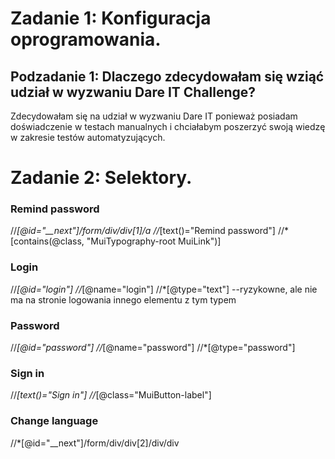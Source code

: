 # Zadanie 1: Konfiguracja oprogramowania.
## Podzadanie 1: Dlaczego zdecydowałam się wziąć udział w wyzwaniu Dare IT Challenge?
Zdecydowałam się na udział w wyzwaniu Dare IT ponieważ posiadam doświadczenie w testach manualnych i chciałabym poszerzyć swoją wiedzę w zakresie testów automatyzujących.
# Zadanie 2: Selektory.
### Remind password
//*[@id="__next"]/form/div/div[1]/a
//*[text()="Remind password"]
//*[contains(@class, "MuiTypography-root MuiLink")]  

### Login
//*[@id="login"]
//*[@name="login"]
//*[@type="text"] --ryzykowne, ale nie ma na stronie logowania innego elementu z tym typem



### Password
//*[@id="password"]
//*[@name="password"]
//*[@type="password"]



### Sign in
//*[text()="Sign in"]
//*[@class="MuiButton-label"]

### Change language
//*[@id="__next"]/form/div/div[2]/div/div

